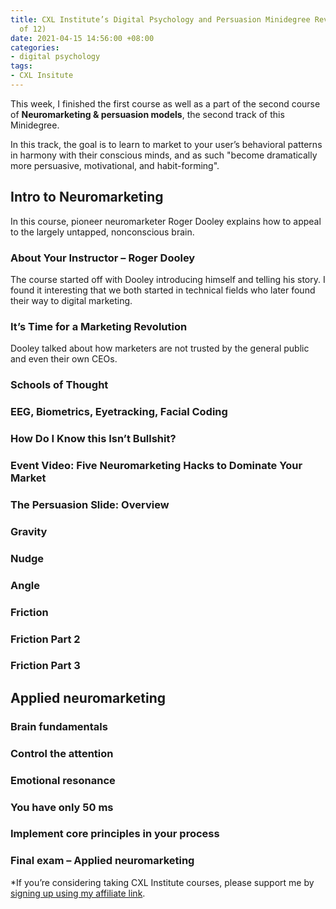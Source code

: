 ```yaml
---
title: CXL Institute’s Digital Psychology and Persuasion Minidegree Review (Part 3
  of 12)
date: 2021-04-15 14:56:00 +08:00
categories:
- digital psychology
tags:
- CXL Insitute
---
```


This week, I finished the first course as well as a part of the second course of **Neuromarketing & persuasion models**, the second track of this Minidegree.

In this track, the goal is to learn to market to your user’s behavioral patterns in harmony with their conscious minds, and as such "become dramatically more persuasive, motivational, and habit-forming".

## Intro to Neuromarketing

In this course, pioneer neuromarketer Roger Dooley explains how to appeal to the largely untapped, nonconscious brain.

### About Your Instructor – Roger Dooley

The course started off with Dooley introducing himself and telling his story. I found it interesting that we both started in technical fields who later found their way to digital marketing.

### It’s Time for a Marketing Revolution

Dooley talked about how marketers are not trusted by the general public and even their own CEOs.

### Schools of Thought

### EEG, Biometrics, Eyetracking, Facial Coding

### How Do I Know this Isn’t Bullshit?

### Event Video: Five Neuromarketing Hacks to Dominate Your Market

### The Persuasion Slide: Overview

### Gravity

### Nudge

### Angle

### Friction

### Friction Part 2

### Friction Part 3

## Applied neuromarketing

### Brain fundamentals

### Control the attention

### Emotional resonance

### You have only 50 ms

### Implement core principles in your process

### Final exam – Applied neuromarketing

\*If you’re considering taking CXL Institute courses, please support me by [signing up using my affiliate link](http://cxl.com/institute/#_r_crystal80).